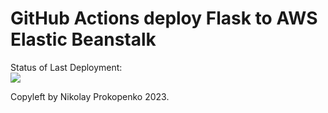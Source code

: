 # GitHub Actions deploy Flask to AWS Elastic Beanstalk




Status of Last Deployment:<br>
<img src="https://github.com/kolayne2021/github-actions-part-2-cicd-to-aws/workflows/CI-CD-Pipeline-to-AWS-ElasticBeastalk/badge.svg?branch=master"><br>


Copyleft by Nikolay Prokopenko 2023.
